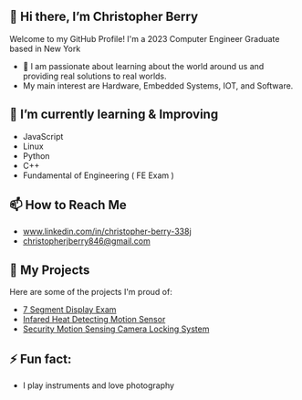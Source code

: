 ## 👋 Hi there, I’m Christopher Berry

Welcome to my GitHub Profile! I'm a 2023 Computer Engineer Graduate based in New York
  

- 👀 I am passionate about learning about the world around us and providing real solutions to real worlds.
- My main interest are Hardware, Embedded Systems, IOT, and Software.

  
## 🌱 I’m currently learning & Improving 
- JavaScript
- Linux
- Python
- C++
- Fundamental of Engineering ( FE Exam )

## 📫 How to Reach Me
- www.linkedin.com/in/christopher-berry-338j
- christopherjberry846@gmail.com

## 🔗 My Projects
Here are some of the projects I'm proud of:
- [7 Segment Display Exam](https://github.com/ChrisBerry1234/7-Segment-Display-Exam) 
- [Infared Heat Detecting Motion Sensor](https://github.com/ChrisBerry1234/2022-Capstone-Project) 
- [Security Motion Sensing Camera Locking System](https://github.com/ChrisBerry1234/Security-Motion-Sensing-Camera-Locking-System-) 

## ⚡ Fun fact: 
- I play instruments and love photography


